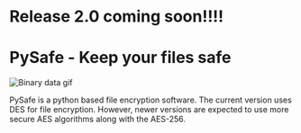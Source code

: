 Release 2.0 coming soon!!!!
=======
# PySafe - Keep your files safe

![Binary data gif](https://media.giphy.com/media/Q61LJj43H48z1FIK4X/giphy-downsized.gif)

PySafe is a python based file encryption software. The current version uses DES for file encryption. However, newer versions are expected to use more secure AES algorithms along with the AES-256.
